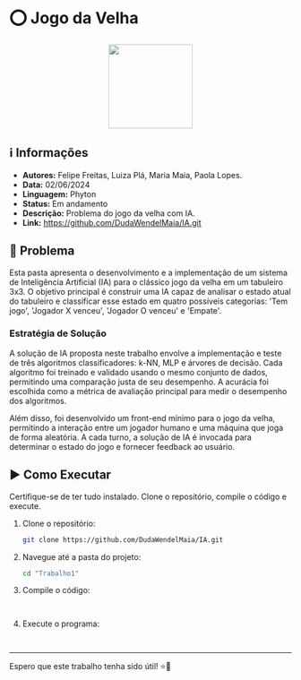 # ⭕ Jogo da Velha

<div align="center">
<img width="150" height="150" src="https://cdn-icons-png.flaticon.com/512/1865/1865460.png">
</div>

## ℹ️ Informações
- **Autores:** Felipe Freitas, Luiza Plá, Maria Maia, Paola Lopes.
- **Data:** 02/06/2024
- **Linguagem:** Phyton
- **Status:** Em andamento
- **Descrição:** Problema do jogo da velha com IA.
- **Link:** https://github.com/DudaWendelMaia/IA.git

## 🎯 Problema
Esta pasta apresenta o desenvolvimento e a implementação de um sistema de Inteligência Artificial (IA) para o clássico jogo da velha em um tabuleiro 3x3. O objetivo principal é construir uma IA capaz de analisar o estado atual do tabuleiro e classificar esse estado em quatro possíveis categorias: 'Tem jogo', 'Jogador X venceu', 'Jogador O venceu' e 'Empate'.

### Estratégia de Solução
A solução de IA proposta neste trabalho envolve a implementação e teste de três algoritmos classificadores: k-NN, MLP e árvores de decisão. Cada algoritmo foi treinado e validado usando o mesmo conjunto de dados, permitindo uma comparação justa de seu desempenho. A acurácia foi escolhida como a métrica de avaliação principal para medir o desempenho dos algoritmos.

Além disso, foi desenvolvido um front-end mínimo para o jogo da velha, permitindo a interação entre um jogador humano e uma máquina que joga de forma aleatória. A cada turno, a solução de IA é invocada para determinar o estado do jogo e fornecer feedback ao usuário.

## ▶️ Como Executar
Certifique-se de ter tudo instalado. Clone o repositório, compile o código e execute.

1. Clone o repositório:
    ```sh
    git clone https://github.com/DudaWendelMaia/IA.git
    ```

2. Navegue até a pasta do projeto:
    ```sh
    cd "Trabalho1"
    ```

3. Compile o código:
    ```sh
      
    ```

4. Execute o programa:
    ```sh
      
    ```

---

Espero que este trabalho tenha sido útil! ⭐🚀
